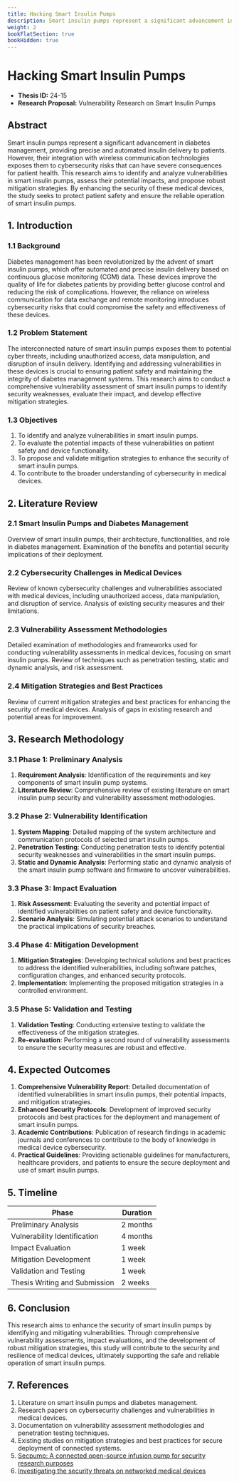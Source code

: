 ```yaml
---
title: Hacking Smart Insulin Pumps
description: Smart insulin pumps represent a significant advancement in diabetes management, providing precise and automated insulin delivery to patients. However, their integration with wireless communication technologies exposes them to cybersecurity risks that can have severe consequences for patient health. This research aims to identify and analyze vulnerabilities in smart insulin pumps, assess their potential impacts, and propose robust mitigation strategies. By enhancing the security of these medical devices, the study seeks to protect patient safety and ensure the reliable operation of smart insulin pumps.
weight: 2
bookFlatSection: true
bookHidden: true
---
```


# Hacking Smart Insulin Pumps

- **Thesis ID:** 24-15
- **Research Proposal:** Vulnerability Research on Smart Insulin Pumps

## Abstract

Smart insulin pumps represent a significant advancement in diabetes management, providing precise and automated insulin delivery to patients. However, their integration with wireless communication technologies exposes them to cybersecurity risks that can have severe consequences for patient health. This research aims to identify and analyze vulnerabilities in smart insulin pumps, assess their potential impacts, and propose robust mitigation strategies. By enhancing the security of these medical devices, the study seeks to protect patient safety and ensure the reliable operation of smart insulin pumps.

## 1. Introduction

### 1.1 Background

Diabetes management has been revolutionized by the advent of smart insulin pumps, which offer automated and precise insulin delivery based on continuous glucose monitoring (CGM) data. These devices improve the quality of life for diabetes patients by providing better glucose control and reducing the risk of complications. However, the reliance on wireless communication for data exchange and remote monitoring introduces cybersecurity risks that could compromise the safety and effectiveness of these devices.

### 1.2 Problem Statement

The interconnected nature of smart insulin pumps exposes them to potential cyber threats, including unauthorized access, data manipulation, and disruption of insulin delivery. Identifying and addressing vulnerabilities in these devices is crucial to ensuring patient safety and maintaining the integrity of diabetes management systems. This research aims to conduct a comprehensive vulnerability assessment of smart insulin pumps to identify security weaknesses, evaluate their impact, and develop effective mitigation strategies.

### 1.3 Objectives

1. To identify and analyze vulnerabilities in smart insulin pumps.
2. To evaluate the potential impacts of these vulnerabilities on patient safety and device functionality.
3. To propose and validate mitigation strategies to enhance the security of smart insulin pumps.
4. To contribute to the broader understanding of cybersecurity in medical devices.

## 2. Literature Review

### 2.1 Smart Insulin Pumps and Diabetes Management

Overview of smart insulin pumps, their architecture, functionalities, and role in diabetes management. Examination of the benefits and potential security implications of their deployment.

### 2.2 Cybersecurity Challenges in Medical Devices

Review of known cybersecurity challenges and vulnerabilities associated with medical devices, including unauthorized access, data manipulation, and disruption of service. Analysis of existing security measures and their limitations.

### 2.3 Vulnerability Assessment Methodologies

Detailed examination of methodologies and frameworks used for conducting vulnerability assessments in medical devices, focusing on smart insulin pumps. Review of techniques such as penetration testing, static and dynamic analysis, and risk assessment.

### 2.4 Mitigation Strategies and Best Practices

Review of current mitigation strategies and best practices for enhancing the security of medical devices. Analysis of gaps in existing research and potential areas for improvement.

## 3. Research Methodology

### 3.1 Phase 1: Preliminary Analysis

1. **Requirement Analysis**: Identification of the requirements and key components of smart insulin pump systems.
2. **Literature Review**: Comprehensive review of existing literature on smart insulin pump security and vulnerability assessment methodologies.

### 3.2 Phase 2: Vulnerability Identification

1. **System Mapping**: Detailed mapping of the system architecture and communication protocols of selected smart insulin pumps.
2. **Penetration Testing**: Conducting penetration tests to identify potential security weaknesses and vulnerabilities in the smart insulin pumps.
3. **Static and Dynamic Analysis**: Performing static and dynamic analysis of the smart insulin pump software and firmware to uncover vulnerabilities.

### 3.3 Phase 3: Impact Evaluation

1. **Risk Assessment**: Evaluating the severity and potential impact of identified vulnerabilities on patient safety and device functionality.
2. **Scenario Analysis**: Simulating potential attack scenarios to understand the practical implications of security breaches.

### 3.4 Phase 4: Mitigation Development

1. **Mitigation Strategies**: Developing technical solutions and best practices to address the identified vulnerabilities, including software patches, configuration changes, and enhanced security protocols.
2. **Implementation**: Implementing the proposed mitigation strategies in a controlled environment.

### 3.5 Phase 5: Validation and Testing

1. **Validation Testing**: Conducting extensive testing to validate the effectiveness of the mitigation strategies.
2. **Re-evaluation**: Performing a second round of vulnerability assessments to ensure the security measures are robust and effective.

## 4. Expected Outcomes

1. **Comprehensive Vulnerability Report**: Detailed documentation of identified vulnerabilities in smart insulin pumps, their potential impacts, and mitigation strategies.
2. **Enhanced Security Protocols**: Development of improved security protocols and best practices for the deployment and management of smart insulin pumps.
3. **Academic Contributions**: Publication of research findings in academic journals and conferences to contribute to the body of knowledge in medical device cybersecurity.
4. **Practical Guidelines**: Providing actionable guidelines for manufacturers, healthcare providers, and patients to ensure the secure deployment and use of smart insulin pumps.

## 5. Timeline

| Phase                        | Duration   |
|------------------------------|------------|
| Preliminary Analysis         | 2 months   |
| Vulnerability Identification | 4 months   |
| Impact Evaluation            | 1 week   |
| Mitigation Development       | 1 week   |
| Validation and Testing       | 1 week   |
| Thesis Writing and Submission| 2 weeks    |

## 6. Conclusion

This research aims to enhance the security of smart insulin pumps by identifying and mitigating vulnerabilities. Through comprehensive vulnerability assessments, impact evaluations, and the development of robust mitigation strategies, this study will contribute to the security and resilience of medical devices, ultimately supporting the safe and reliable operation of smart insulin pumps.

## 7. References

1. Literature on smart insulin pumps and diabetes management.
2. Research papers on cybersecurity challenges and vulnerabilities in medical devices.
3. Documentation on vulnerability assessment methodologies and penetration testing techniques.
4. Existing studies on mitigation strategies and best practices for secure deployment of connected systems.
5. [Secpump: A connected open-source infusion pump for security research purposes](https://ieeexplore.ieee.org/abstract/document/9031704/)
6. [Investigating the security threats on networked medical devices](https://ieeexplore.ieee.org/abstract/document/9031212/)
